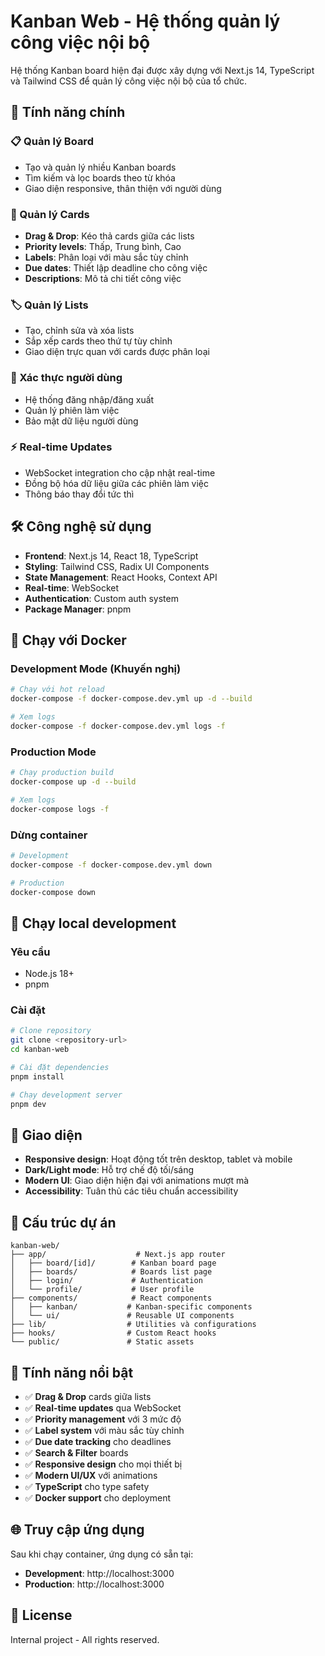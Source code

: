 # Kanban Web - Hệ thống quản lý công việc nội bộ

Hệ thống Kanban board hiện đại được xây dựng với Next.js 14, TypeScript và Tailwind CSS để quản lý công việc nội bộ của tổ chức.

## 🚀 Tính năng chính

### 📋 Quản lý Board
- Tạo và quản lý nhiều Kanban boards
- Tìm kiếm và lọc boards theo từ khóa
- Giao diện responsive, thân thiện với người dùng

### 📝 Quản lý Cards
- **Drag & Drop**: Kéo thả cards giữa các lists
- **Priority levels**: Thấp, Trung bình, Cao
- **Labels**: Phân loại với màu sắc tùy chỉnh
- **Due dates**: Thiết lập deadline cho công việc
- **Descriptions**: Mô tả chi tiết công việc

### 🏷️ Quản lý Lists
- Tạo, chỉnh sửa và xóa lists
- Sắp xếp cards theo thứ tự tùy chỉnh
- Giao diện trực quan với cards được phân loại

### 🔐 Xác thực người dùng
- Hệ thống đăng nhập/đăng xuất
- Quản lý phiên làm việc
- Bảo mật dữ liệu người dùng

### ⚡ Real-time Updates
- WebSocket integration cho cập nhật real-time
- Đồng bộ hóa dữ liệu giữa các phiên làm việc
- Thông báo thay đổi tức thì

## 🛠️ Công nghệ sử dụng

- **Frontend**: Next.js 14, React 18, TypeScript
- **Styling**: Tailwind CSS, Radix UI Components
- **State Management**: React Hooks, Context API
- **Real-time**: WebSocket
- **Authentication**: Custom auth system
- **Package Manager**: pnpm

## 🐳 Chạy với Docker

### Development Mode (Khuyến nghị)
```bash
# Chạy với hot reload
docker-compose -f docker-compose.dev.yml up -d --build

# Xem logs
docker-compose -f docker-compose.dev.yml logs -f
```

### Production Mode
```bash
# Chạy production build
docker-compose up -d --build

# Xem logs
docker-compose logs -f
```

### Dừng container
```bash
# Development
docker-compose -f docker-compose.dev.yml down

# Production
docker-compose down
```

## 🚀 Chạy local development

### Yêu cầu
- Node.js 18+
- pnpm

### Cài đặt
```bash
# Clone repository
git clone <repository-url>
cd kanban-web

# Cài đặt dependencies
pnpm install

# Chạy development server
pnpm dev
```

## 📱 Giao diện

- **Responsive design**: Hoạt động tốt trên desktop, tablet và mobile
- **Dark/Light mode**: Hỗ trợ chế độ tối/sáng
- **Modern UI**: Giao diện hiện đại với animations mượt mà
- **Accessibility**: Tuân thủ các tiêu chuẩn accessibility

## 🔧 Cấu trúc dự án

```
kanban-web/
├── app/                    # Next.js app router
│   ├── board/[id]/        # Kanban board page
│   ├── boards/            # Boards list page
│   ├── login/             # Authentication
│   └── profile/           # User profile
├── components/            # React components
│   ├── kanban/           # Kanban-specific components
│   └── ui/               # Reusable UI components
├── lib/                  # Utilities và configurations
├── hooks/                # Custom React hooks
└── public/               # Static assets
```

## 🎯 Tính năng nổi bật

- ✅ **Drag & Drop** cards giữa lists
- ✅ **Real-time updates** qua WebSocket
- ✅ **Priority management** với 3 mức độ
- ✅ **Label system** với màu sắc tùy chỉnh
- ✅ **Due date tracking** cho deadlines
- ✅ **Search & Filter** boards
- ✅ **Responsive design** cho mọi thiết bị
- ✅ **Modern UI/UX** với animations
- ✅ **TypeScript** cho type safety
- ✅ **Docker support** cho deployment

## 🌐 Truy cập ứng dụng

Sau khi chạy container, ứng dụng có sẵn tại:
- **Development**: http://localhost:3000
- **Production**: http://localhost:3000

## 📄 License

Internal project - All rights reserved.
